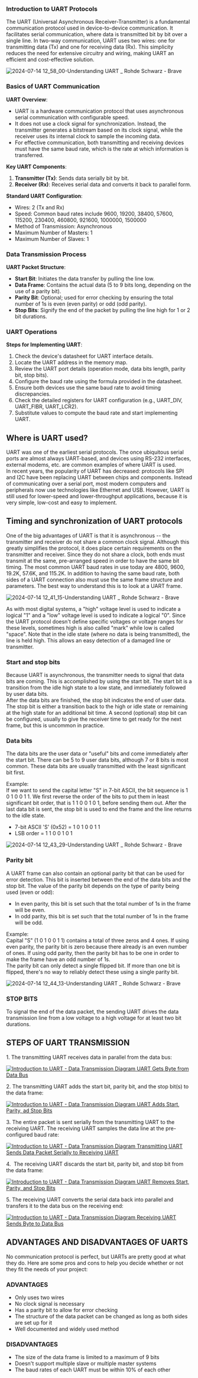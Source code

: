 ### Introduction to UART Protocols

The UART (Universal Asynchronous Receiver-Transmitter) is a fundamental communication protocol used in device-to-device communication. It facilitates serial communication, where data is transmitted bit by bit over a single line. In two-way communication, UART uses two wires: one for transmitting data (Tx) and one for receiving data (Rx). This simplicity reduces the need for extensive circuitry and wiring, making UART an efficient and cost-effective solution.


  ![2024-07-14 12_58_00-Understanding UART _ Rohde   Schwarz - Brave](https://github.com/user-attachments/assets/ab7ff393-6f22-47a6-8af4-9b2f812eb826)



### Basics of UART Communication
**UART Overview**:

-   UART is a hardware communication protocol that uses asynchronous serial communication with configurable speed.
-   It does not use a clock signal for synchronization. Instead, the transmitter generates a bitstream based on its clock signal, while the receiver uses its internal clock to sample the incoming data.
-   For effective communication, both transmitting and receiving devices must have the same baud rate, which is the rate at which information is transferred.

**Key UART Components**:

1.  **Transmitter (Tx)**: Sends data serially bit by bit.
2.  **Receiver (Rx)**: Receives serial data and converts it back to parallel form.

**Standard UART Configuration**:

-   Wires: 2 (Tx and Rx)
-   Speed: Common baud rates include 9600, 19200, 38400, 57600, 115200, 230400, 460800, 921600, 1000000, 1500000
-   Method of Transmission: Asynchronous
-   Maximum Number of Masters: 1
-   Maximum Number of Slaves: 1

### Data Transmission Process

**UART Packet Structure**:

-   **Start Bit**: Initiates the data transfer by pulling the line low.
-   **Data Frame**: Contains the actual data (5 to 9 bits long, depending on the use of a parity bit).
-   **Parity Bit**: Optional; used for error checking by ensuring the total number of 1s is even (even parity) or odd (odd parity).
-   **Stop Bits**: Signify the end of the packet by pulling the line high for 1 or 2 bit durations.


### UART Operations

**Steps for Implementing UART**:

1.  Check the device's datasheet for UART interface details.
2.  Locate the UART address in the memory map.
3.  Review the UART port details (operation mode, data bits length, parity bit, stop bits).
4.  Configure the baud rate using the formula provided in the datasheet.
5.  Ensure both devices use the same baud rate to avoid timing discrepancies.
6.  Check the detailed registers for UART configuration (e.g., UART_DIV, UART_FIBR, UART_LCR2).
7.  Substitute values to compute the baud rate and start implementing UART.



Where is UART used?
-------------------

UART was one of the earliest serial protocols. The once ubiquitous serial ports are almost always UART-based, and devices using RS-232 interfaces, external modems, etc. are common examples of where UART is used.\
In recent years, the popularity of UART has decreased: protocols like SPI and I2C have been replacing UART between chips and components. Instead of communicating over a serial port, most modern computers and peripherals now use technologies like Ethernet and USB. However, UART is still used for lower-speed and lower-throughput applications, because it is very simple, low-cost and easy to implement.


Timing and synchronization of UART protocols
--------------------------------------------

One of the big advantages of UART is that it is asynchronous -- the transmitter and receiver do not share a common clock signal. Although this greatly simplifies the protocol, it does place certain requirements on the transmitter and receiver. Since they do not share a clock, both ends must transmit at the same, pre-arranged speed in order to have the same bit timing. The most common UART baud rates in use today are 4800, 9600, 19.2K, 57.6K, and 115.2K. In addition to having the same baud rate, both sides of a UART connection also must use the same frame structure and parameters. The best way to understand this is to look at a UART frame.


![2024-07-14 12_41_15-Understanding UART _ Rohde   Schwarz - Brave](https://github.com/user-attachments/assets/7d7baa64-5eae-4582-aefc-eae335ffe6c6)

As with most digital systems, a "high" voltage level is used to indicate a logical "1" and a "low" voltage level is used to indicate a logical "0". Since the UART protocol doesn't define specific voltages or voltage ranges for these levels, sometimes high is also called "mark" while low is called "space". Note that in the idle state (where no data is being transmitted), the line is held high. This allows an easy detection of a damaged line or transmitter.

### Start and stop bits

Because UART is asynchronous, the transmitter needs to signal that data bits are coming. This is accomplished by using the start bit. The start bit is a transition from the idle high state to a low state, and immediately followed by user data bits.\
After the data bits are finished, the stop bit indicates the end of user data. The stop bit is either a transition back to the high or idle state or remaining at the high state for an additional bit time. A second (optional) stop bit can be configured, usually to give the receiver time to get ready for the next frame, but this is uncommon in practice.

### Data bits

The data bits are the user data or "useful" bits and come immediately after the start bit. There can be 5 to 9 user data bits, although 7 or 8 bits is most common. These data bits are usually transmitted with the least significant bit first.

Example:\
If we want to send the capital letter "S" in 7-bit ASCII, the bit sequence is 1 0 1 0 0 1 1. We first reverse the order of the bits to put them in least significant bit order, that is 1 1 0 0 1 0 1, before sending them out. After the last data bit is sent, the stop bit is used to end the frame and the line returns to the idle state.

-   7-bit ASCII 'S' (0x52) = 1 0 1 0 0 1 1
-   LSB order = 1 1 0 0 1 0 1


![2024-07-14 12_43_29-Understanding UART _ Rohde   Schwarz - Brave](https://github.com/user-attachments/assets/97853c5d-5b8e-4719-b3b1-705122ec32d7)



### Parity bit

A UART frame can also contain an optional parity bit that can be used for error detection. This bit is inserted between the end of the data bits and the stop bit. The value of the parity bit depends on the type of parity being used (even or odd):

-   In even parity, this bit is set such that the total number of 1s in the frame will be even.
-   In odd parity, this bit is set such that the total number of 1s in the frame will be odd.

Example:\
Capital "S" (1 0 1 0 0 1 1) contains a total of three zeros and 4 ones. If using even parity, the parity bit is zero because there already is an even number of ones. If using odd parity, then the parity bit has to be one in order to make the frame have an odd number of 1s.\
The parity bit can only detect a single flipped bit. If more than one bit is flipped, there's no way to reliably detect these using a single parity bit.


![2024-07-14 12_44_13-Understanding UART _ Rohde   Schwarz - Brave](https://github.com/user-attachments/assets/43140f6e-03f0-404d-894d-fecb83ecd83d)

### STOP BITS

To signal the end of the data packet, the sending UART drives the data transmission line from a low voltage to a high voltage for at least two bit durations.


STEPS OF UART TRANSMISSION
--------------------------

1\. The transmitting UART receives data in parallel from the data bus:

[![Introduction to UART - Data Transmission Diagram UART Gets Byte from Data Bus](https://www.circuitbasics.com/wp-content/uploads/2016/01/Introduction-to-UART-Data-Transmission-Diagram-UART-Gets-Byte-from-Data-Bus-300x291.png)](https://www.circuitbasics.com/wp-content/uploads/2016/01/Introduction-to-UART-Data-Transmission-Diagram-UART-Gets-Byte-from-Data-Bus.png)

2\. The transmitting UART adds the start bit, parity bit, and the stop bit(s) to the data frame:

[![Introduction to UART - Data Transmission Diagram UART Adds Start, Parity, ad Stop Bits](https://www.circuitbasics.com/wp-content/uploads/2016/01/Introduction-to-UART-Data-Transmission-Diagram-UART-Adds-Start-Parity-ad-Stop-Bits-2-300x179.png)](https://www.circuitbasics.com/wp-content/uploads/2016/01/Introduction-to-UART-Data-Transmission-Diagram-UART-Adds-Start-Parity-ad-Stop-Bits-2.png)

3\. The entire packet is sent serially from the transmitting UART to the receiving UART. The receiving UART samples the data line at the pre-configured baud rate:

[![Introduction to UART - Data Transmission Diagram Transmitting UART Sends Data Packet Serially to Receiving UART](https://www.circuitbasics.com/wp-content/uploads/2016/01/Introduction-to-UART-Data-Transmission-Diagram-Transmitting-UART-Sends-Data-Packet-Serially-to-Receiving-UART-300x139.png)](https://www.circuitbasics.com/wp-content/uploads/2016/01/Introduction-to-UART-Data-Transmission-Diagram-Transmitting-UART-Sends-Data-Packet-Serially-to-Receiving-UART.png)

4\.  The receiving UART discards the start bit, parity bit, and stop bit from the data frame:

[![Introduction to UART - Data Transmission Diagram UART Removes Start, Parity, and Stop Bits](https://www.circuitbasics.com/wp-content/uploads/2016/01/Introduction-to-UART-Data-Transmission-Diagram-UART-Removes-Start-Parity-and-Stop-Bits-2-300x179.png)](https://www.circuitbasics.com/wp-content/uploads/2016/01/Introduction-to-UART-Data-Transmission-Diagram-UART-Removes-Start-Parity-and-Stop-Bits-2.png)

5\. The receiving UART converts the serial data back into parallel and transfers it to the data bus on the receiving end:

[![Introduction to UART - Data Transmission Diagram Receiving UART Sends Byte to Data Bus](https://www.circuitbasics.com/wp-content/uploads/2016/02/Introduction-to-UART-Data-Transmission-Diagram-Receiving-UART-Sends-Byte-to-Data-Bus-2-286x300.png)](https://www.circuitbasics.com/wp-content/uploads/2016/02/Introduction-to-UART-Data-Transmission-Diagram-Receiving-UART-Sends-Byte-to-Data-Bus-2.png)

ADVANTAGES AND DISADVANTAGES OF UARTS
-------------------------------------

No communication protocol is perfect, but UARTs are pretty good at what they do. Here are some pros and cons to help you decide whether or not they fit the needs of your project:

### ADVANTAGES

-   Only uses two wires
-   No clock signal is necessary
-   Has a parity bit to allow for error checking
-   The structure of the data packet can be changed as long as both sides are set up for it
-   Well documented and widely used method

### DISADVANTAGES

-   The size of the data frame is limited to a maximum of 9 bits
-   Doesn't support multiple slave or multiple master systems
-   The baud rates of each UART must be within 10% of each other



